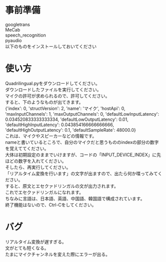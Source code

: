 # 事前準備
googletrans<br>
MeCab<br>
speech_recognition<br>
pyaudio<br>
以下のものをインストールしておいてください<br>
# 使い方
Quadrilingual.pyをダウンロードしてください。<br>
ダウンロードしたファイルを実行してください。<br>
マイクの許可が求められるので、許可してください。<br>
すると、下のようなものが出てきます。<br>
{'index': 0, 'structVersion': 2, 'name': 'マイク', 'hostApi': 0, 'maxInputChannels': 1, 'maxOutputChannels': 0, 'defaultLowInputLatency': 0.034520833333333334, 'defaultLowOutputLatency': 0.01, 'defaultHighInputLatency': 0.043854166666666666, 'defaultHighOutputLatency': 0.1, 'defaultSampleRate': 48000.0}<br>
これは、マイクやスピーカーなどの情報です。<br>
nameと書いているところで、自分のマイクだと思うもののindexの部分の数字を覚えててください。<br>
大体は初期設定のままでいけますが、コードの「INPUT_DEVICE_INDEX」に先ほどの数字を入れてください。<br>
そしたら、再実行してください。<br>
「リアルタイム変換を行います」の文字が出ますので、出たら何か喋ってみてください。<br>
すると、原文とエセクァドリンガルの文が出力されます。<br>
これでエセクァドリンガルになれます。<br>
ちなみに言語は、日本語、英語、中国語、韓国語で構成されています。<br>
終了機能はないので、Ctrl-Cをしてください。
# バグ
リアルタイム変換が遅すぎる。<br>
文がとても短くなる。<br>
たまにマイクチャンネルを変えた際にエラーが出る。<br>
